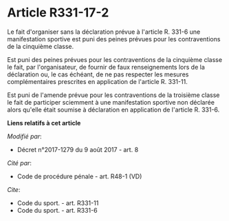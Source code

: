 # Article R331-17-2

Le fait d'organiser sans la déclaration prévue à l'article R. 331-6 une manifestation sportive est puni des peines prévues
pour les contraventions de la cinquième classe. 

Est puni des peines prévues pour les contraventions de la cinquième classe le fait, par l'organisateur, de fournir de faux
renseignements lors de la déclaration ou, le cas échéant, de ne pas respecter les mesures complémentaires prescrites en
application de l'article R. 331-11. 

Est puni de l'amende prévue pour les contraventions de la troisième classe le fait de participer sciemment à une
manifestation sportive non déclarée alors qu'elle était soumise à déclaration en application de l'article R. 331-6.

**Liens relatifs à cet article**

_Modifié par_:

  - Décret n°2017-1279 du 9 août 2017 - art. 8

_Cité par_:

  - Code de procédure pénale - art. R48-1 (VD)

_Cite_:

  - Code du sport. - art. R331-11
  - Code du sport. - art. R331-6
